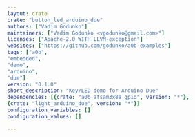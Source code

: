 ```yaml
---
layout: crate
crate: "button_led_arduino_due"
authors: ["Vadim Godunko"]
maintainers: ["Vadim Godunko <vgodunko@gmail.com>"]
licenses: ["Apache-2.0 WITH LLVM-exception"]
websites: ["https://github.com/godunko/a0b-examples"]
tags: ["a0b",
"embedded",
"demo",
"arduino",
"due"]
version: "0.1.0"
short_description: "Key/LED demo for Arduino Due"
dependencies: [{crate: "a0b_atsam3x8e_gpio", version: "*"},
{crate: "light_arduino_due", version: "*"}]
configuration_variables: []
configuration_values: []

---
```



